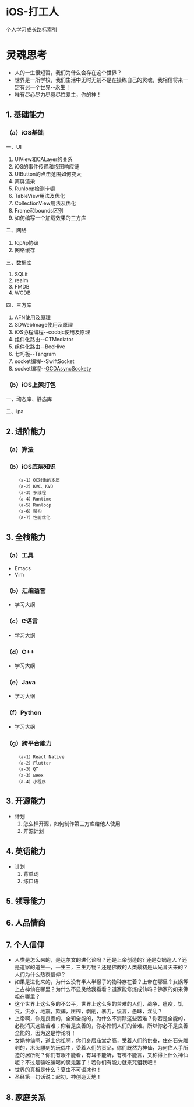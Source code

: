 # iOS-打工人
个人学习成长路标索引
# 灵魂思考
- 人的一生很短暂，我们为什么会存在这个世界？
- 世界是一所学校，我们生活中无时无刻不是在操练自己的灵魂，我相信将来一定有另一个世界--永生！
- 唯有尽心尽力尽意尽性爱主，你的神！

## 1. 基础能力

### （a）iOS基础
一、UI

1. UIView和CALayer的关系
2. iOS的事件传递和视图响应链
3. UIButton的点击范围如何变大
4. 离屏渲染
5. Runloop检测卡顿
6. TableView用法及优化
7. CollectionView用法及优化
8. Frame和bounds区别
9. 如何编写一个加载效果的三方库

二、网络
1. tcp/ip协议
2. 网络缓存

三、数据库
1. SQLit
2. realm
3. FMDB
4. WCDB

四、三方库
1. AFN使用及原理
2. SDWebImage使用及原理
3. iOS协程编程--coobjc使用及原理
4. 组件化路由--CTMediator
5. 组件化路由--BeeHive
6. 七巧板--Tangram
7. socket编程--SwiftSocket
8. socket编程--[GCDAsyncSockety](https://github.com/robbiehanson/CocoaAsyncSocket/)
### （b）iOS上架打包
一、动态库、静态库

二、ipa

## 2. 进阶能力
### （a）算法
### （b）iOS底层知识
        （a-1）OC对象的本质
        （a-2）KVC、KVO
        （a-3）多线程
        （a-4）Runtime
        （a-5）Runloop
        （a-6）架构
        （a-7）性能优化
	

## 3. 全栈能力
### （a）工具
- Emacs
- Vim
### （b）汇编语言
- 学习大纲
### （c）C语言
- 学习大纲
### （d）C++
- 学习大纲
### （e）Java
- 学习大纲
### （f）Python
- 学习大纲

### （g）跨平台能力
	    （a-1）React Native
	    （a-2）Flutter
	    （a-3）QT
	    （a-3）weex
	    （a-4）小程序
## 3. 开源能力
- 计划
	1. 怎么样开源，如何制作第三方库给他人使用
	2. 开源计划

## 4. 英语能力
- 计划
	1. 背单词
	2. 练口语

## 5. 领导能力

## 6. 人品情商

## 7. 个人信仰
- 人类是怎么来的，是达尔文的进化论吗？还是上帝创造的? 还是女娲造人？还是道家的道生一，一生三，三生万物？还是佛教的人类最初是从光音天来的？人们为什么热衷信仰？
- 如果是进化来的，为什么没有半人半猴子的物种存在着？上帝在哪里？女娲等上古神仙在哪里？为什么不显灵给我看看？道家能修炼成仙吗？佛家的如来佛祖在哪里？
- 这个世界上这么多的不公平，世界上这么多的苦难的人们，战争，瘟疫，饥荒，洪水，地震，欺骗，压榨，剥削，暴力，谎言，愚昧，淫乱？
- 上帝啊，你是良善的，全知全能的，为什么不消除这些苦难？你若是全能的，必能消灭这些苦难；你若是良善的，你必怜悯人们的苦难。所以你必不是良善全能的，因为这是悖论呀！
- 女娲神仙啊，道士佛祖啊，你们身居庙堂之高，受着人们的供奉，住在石头雕刻的，木头雕刻的玩偶中，受着人们的贡品，你们既然为神仙，为何住人手所造的居所呢？你们有眼不能看，有耳不能听，有嘴不能言，又称得上什么神仙呢？不过是骗吃骗喝的魔鬼罢了！若你们有能力就来咒诅我吧！
- 世界的真相是什么？夏虫不可语冰也！
- 圣经第一句话说：起初，神创造天地！

## 8. 家庭关系

